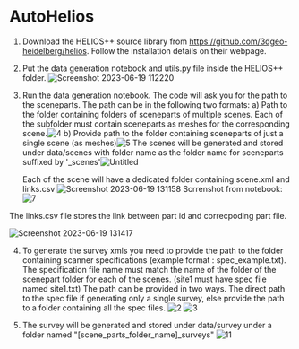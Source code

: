 # AutoHelios

1) Download the HELIOS++ source library from https://github.com/3dgeo-heidelberg/helios. Follow the installation details on their webpage.
2) Put the data generation notebook and utils.py file inside the HELIOS++ folder.
 ![Screenshot 2023-06-19 112220](https://github.com/iamsecretlyflash/AutoHelios/assets/96828194/aff06479-5eea-42ad-86e9-7da1110dd388)

3) Run the data generation notebook. The code will ask you for the path to the sceneparts. The path can be in the following two formats:
   a) Path to the folder containing folders of sceneparts of multiple scenes. Each of the subfolder must contain sceneparts as meshes for the corresponding scene.![4](https://github.com/iamsecretlyflash/AutoHelios/assets/96828194/3ed2027a-cfff-4904-9739-9a102b458881)
   b) Provide path to the folder containing sceneparts of just a single scene (as meshes)![5](https://github.com/iamsecretlyflash/AutoHelios/assets/96828194/58c41ce1-1028-418d-978e-c72050ee7828)
   The scenes will be generated and stored under data/scenes with folder name as the folder name for sceneparts suffixed by '_scenes'![Untitled](https://github.com/iamsecretlyflash/AutoHelios/assets/96828194/e7f82fe4-30ef-4e4c-9876-9092082b5b2e)

   Each of the scene will have a dedicated folder containing scene.xml and links.csv
![Screenshot 2023-06-19 131158](https://github.com/iamsecretlyflash/AutoHelios/assets/96828194/3052405a-aa4e-47ae-a10b-f16a426a30c8)
Scrrenshot from notebook:
![7](https://github.com/iamsecretlyflash/AutoHelios/assets/96828194/99ff859d-1de9-4014-9f84-8e2856d13cc9)

 The links.csv file stores the link between part id and correcpoding part file.

 ![Screenshot 2023-06-19 131417](https://github.com/iamsecretlyflash/AutoHelios/assets/96828194/9fc0ab06-0054-4a82-9d9f-4cdf18ca4c33)
 
4) To generate the survey xmls you need to provide the path to the folder containing scanner specifications (example format : spec_example.txt). The specification file name must match the name of the folder of the scenepart folder for each of the scenes. (site1 must have spec file named site1.txt)
 The path can be provided in two ways. The direct path to the spec file if generating only a single survey, else provide the path to a folder containing all the spec files.
![2](https://github.com/iamsecretlyflash/AutoHelios/assets/96828194/ab2542d6-c3e3-4a73-a36f-238a79f3e11a)
![3](https://github.com/iamsecretlyflash/AutoHelios/assets/96828194/4e22b7fe-5a4f-4053-9a81-1f54d49ce4dd)

5) The survey will be generated and stored under data/survey under a folder named "[scene_parts_folder_name]_surveys"
   ![11](https://github.com/iamsecretlyflash/AutoHelios/assets/96828194/bfb235a6-fa87-4520-8a09-9dcc95006cc2)
